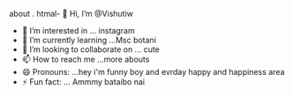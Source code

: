 about . htmal- 👋 Hi, I’m @Vishutiw
- 👀 I’m interested in ... instagram 
- 🌱 I’m currently learning ...Msc botani 
- 💞️ I’m looking to collaborate on ... cute
- 📫 How to reach me ...more abouts 
- 😄 Pronouns: ...hey i'm funny boy and evrday happy and happiness area
- ⚡ Fun fact: ... Ammmy bataibo nai 

<!---
Vishutiw/Vishutiw is a ✨ special ✨ repository because its `README.md` (this file) appears on your GitHub profile.
You can click the Preview link to take a look at your changes.
--->
